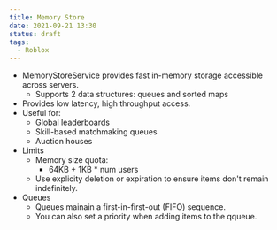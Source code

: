 ```yaml
---
title: Memory Store
date: 2021-09-21 13:30
status: draft
tags:
  - Roblox
---
```


* MemoryStoreService provides fast in-memory storage accessible across servers.
    * Supports 2 data structures: queues and sorted maps
* Provides low latency, high throughput access.
* Useful for:
    * Global leaderboards
    * Skill-based matchmaking queues
    * Auction houses
* Limits
    * Memory size quota:
        * 64KB + 1KB * num users
    * Use explicity deletion or expiration to ensure items don't remain indefinitely.
* Queues
    * Queues mainain a first-in-first-out (FIFO) sequence.
    * You can also set a priority when adding items to the qqueue.